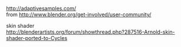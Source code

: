 <http://adaptivesamples.com/>  
from <http://www.blender.org/get-involved/user-community/>

skin shader  
<http://blenderartists.org/forum/showthread.php?287516-Arnold-skin-shader-ported-to-Cycles>